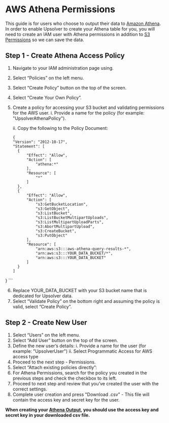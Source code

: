 # AWS Athena Permissions

This guide is for users who choose to output their data to [Amazon Athena](https://aws.amazon.com/athena/).
In order to enable Upsolver to create your Athena table for you, you will need to create an IAM user with Athena permissions in addition to [S3 Permissions](/DataSources/s3-permissions.md) so we can save the data.

## Step 1 - Create Athena Access Policy 

1. Navigate to your IAM administration page using.
2. Select “Policies” on the left menu.
3. Select “Create Policy” button on the top of the screen.
4. Select “Create Your Own Policy”.
5. Create a policy for accessing your S3 bucket and validating permissions for the AWS user.
   i. Provide a name for the policy \(for example: "UpsolverAthenaPolicy"\).

   ii. Copy the following to the Policy Document:

      ```
      {
    "Version": "2012-10-17",
    "Statement": [
        {
            "Effect": "Allow",
            "Action": [
                "athena:*"
            ],
            "Resource": [
                "*"
            ]
        },
        {
            "Effect": "Allow",
            "Action": [
                "s3:GetBucketLocation",
                "s3:GetObject",
                "s3:ListBucket",
                "s3:ListBucketMultipartUploads",
                "s3:ListMultipartUploadParts",
                "s3:AbortMultipartUpload",
                "s3:CreateBucket",
                "s3:PutObject"
            ],
            "Resource": [
                "arn:aws:s3:::aws-athena-query-results-*",
                "arn:aws:s3:::YOUR_DATA_BUCKET/*",
                "arn:aws:s3:::YOUR_DATA_BUCKET"
            ]
        }
    ]
}
      ```

6. Replace YOUR_DATA_BUCKET with your S3 bucket name that is dedicated for Upsolver data.
7. Select “Validate Policy” on the bottom right and assuming the policy is valid, select “Create Policy”.

## Step 2 - Create New User

1. Select “Users” on the left menu.
2. Select “Add User” button on the top of the screen.
3. Define the new user’s details:
   i. Provide a name for the user (for example: "UpsolverUser")
   ii. Select Programmatic Access for AWS access type
4. Proceed to the next step - Permissions.
5. Select “Attach existing policies directly”:  
6. For Athena Permissions, search for the policy you created in the previous steps and check the checkbox to its left.
8. Proceed to next step and review that you’ve created the user with the correct settings.
9. Complete user creation and press "Download .csv" - This file will contain the access key and secret key for the user.

**When creating your [Athena Output](/outputs/athena-output.md), you should use the access key and secret key in your downloaded csv file.**





